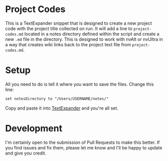 # Project Codes

This is a TextExpander snippet that is designed to create a new project code with the project title collected on run. It will add a line to `project-codes.md` located in a notes directory defined within the script and create a new `.md` file in the directory. This is designed to work with nvAlt or nvUltra in a way that creates wiki links back to the project text file from `project-codes.md`.

# Setup

All you need to do is tell it where you want to save the files. Change this line:

`set notesDirectory to "/Users/USERNAME/notes/"`

Copy and paste it into [TextExpander](https://joebuhlig.com/go/textexpander) and you're all set.

# Development

I'm certainly open to the submission of Pull Requests to make this better. If you find issues and fix them, please let me know and I'll be happy to update and give you credit.
